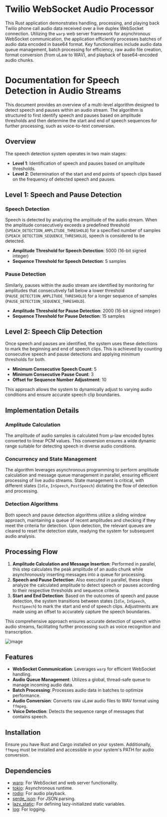# Twilio WebSocket Audio Processor
This Rust application demonstrates handling, processing, and playing back Twilio phone call audio data received over a live duplex WebSocket connection. Utilizing the `warp` web server framework for asynchronous WebSocket communication, the application efficiently processes batches of audio data encoded in base64 format. Key functionalities include audio data queue management, batch processing for efficiency, raw audio file creation, format conversion (from uLaw to WAV), and playback of base64-encoded audio chunks.

# Documentation for Speech Detection in Audio Streams

This document provides an overview of a multi-level algorithm designed to detect speech and pauses within an audio stream. The algorithm is structured to first identify speech and pauses based on amplitude thresholds and then determine the start and end of speech sequences for further processing, such as voice-to-text conversion.

## Overview

The speech detection system operates in two main stages:

- **Level 1**: Identification of speech and pauses based on amplitude thresholds.
- **Level 2**: Determination of the start and end points of speech clips based on the frequency of detected speech and pauses.

## Level 1: Speech and Pause Detection

### Speech Detection

Speech is detected by analyzing the amplitude of the audio stream. When the amplitude consecutively exceeds a predefined threshold (`SPEACH_DETECTION_AMPLITUDE_THRESHOLD`) for a specified number of samples (`SPEACH_DETECTION_SEQUENCE_THRESHOLD`), speech is considered to be detected.

- **Amplitude Threshold for Speech Detection**: 5000 (16-bit signed integer)
- **Sequence Threshold for Speech Detection**: 5 samples

### Pause Detection

Similarly, pauses within the audio stream are identified by monitoring for amplitudes that consecutively fall below a lower threshold (`PAUSE_DETECTION_AMPLITUDE_THRESHOLD`) for a longer sequence of samples (`PAUSE_DETECTION_SEQUENCE_THRESHOLD`).

- **Amplitude Threshold for Pause Detection**: 2000 (16-bit signed integer)
- **Sequence Threshold for Pause Detection**: 15 samples

## Level 2: Speech Clip Detection

Once speech and pauses are identified, the system uses these detections to mark the beginning and end of speech clips. This is achieved by counting consecutive speech and pause detections and applying minimum thresholds for both.

- **Minimum Consecutive Speech Count**: 5
- **Minimum Consecutive Pause Count**: 3
- **Offset for Sequence Number Adjustment**: 10

This approach allows the system to dynamically adjust to varying audio conditions and ensure accurate speech clip boundaries.

## Implementation Details

### Amplitude Calculation

The amplitude of audio samples is calculated from µ-law encoded bytes converted to linear PCM values. This conversion ensures a wide dynamic range suitable for detecting speech in diverse audio conditions.

### Concurrency and State Management

The algorithm leverages asynchronous programming to perform amplitude calculation and message queue management in parallel, ensuring efficient processing of live audio streams. State management is critical, with different states (`Idle`, `InSpeech`, `PostSpeech`) dictating the flow of detection and processing.

### Detection Algorithms

Both speech and pause detection algorithms utilize a sliding window approach, maintaining a queue of recent amplitudes and checking if they meet the criteria for detection. Upon detection, the relevant queues are cleared to reset the detection state, readying the system for subsequent audio analysis.

## Processing Flow

1. **Amplitude Calculation and Message Insertion**: Performed in parallel, this step calculates the peak amplitude of an audio chunk while asynchronously inserting messages into a queue for processing.
2. **Speech and Pause Detection**: Also executed in parallel, these steps analyze the calculated amplitude to detect speech or pauses according to their respective thresholds and sequence criteria.
3. **Start and End Detection**: Based on the outcomes of speech and pause detection, the system transitions between states (`Idle`, `InSpeech`, `PostSpeech`) to mark the start and end of speech clips. Adjustments are made using an offset to accurately capture the speech boundaries.

This comprehensive approach ensures accurate detection of speech within audio streams, facilitating further processing such as voice recognition and transcription.

![image](https://github.com/stefonalfaro/twilio-websocket-to-audio-wav/assets/45152948/1b85ce40-6f67-4137-880c-1d844fa389ad)

## Features

- **WebSocket Communication**: Leverages `warp` for efficient WebSocket handling.
- **Audio Queue Management**: Utilizes a global, thread-safe queue to manage incoming audio data.
- **Batch Processing**: Processes audio data in batches to optimize performance.
- **Audio Conversion**: Converts raw uLaw audio files to WAV format using `ffmpeg`.
- **Voice Detection**: Detects the sequence range of messages that contains speech.

## Installation

Ensure you have Rust and Cargo installed on your system. Additionally, `ffmpeg` must be installed and accessible in your system's PATH for audio conversion.


## Dependencies

- [warp](https://crates.io/crates/warp): For WebSocket and web server functionality.
- [tokio](https://crates.io/crates/tokio): Asynchronous runtime.
- [rodio](https://crates.io/crates/rodio): For audio playback.
- [serde_json](https://crates.io/crates/serde_json): For JSON parsing.
- [lazy_static](https://crates.io/crates/lazy_static): For defining lazy-initialized static variables.
- [log](https://crates.io/crates/log): For logging.
